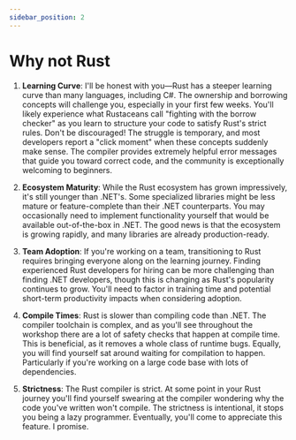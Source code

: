 ```yaml
---
sidebar_position: 2
---
```


# Why not Rust

1. **Learning Curve**: I'll be honest with you—Rust has a steeper learning curve than many languages, including C#. The ownership and borrowing concepts will challenge you, especially in your first few weeks. You'll likely experience what Rustaceans call "fighting with the borrow checker" as you learn to structure your code to satisfy Rust's strict rules. Don't be discouraged! The struggle is temporary, and most developers report a "click moment" when these concepts suddenly make sense. The compiler provides extremely helpful error messages that guide you toward correct code, and the community is exceptionally welcoming to beginners.

2. **Ecosystem Maturity**: While the Rust ecosystem has grown impressively, it's still younger than .NET's. Some specialized libraries might be less mature or feature-complete than their .NET counterparts. You may occasionally need to implement functionality yourself that would be available out-of-the-box in .NET. The good news is that the ecosystem is growing rapidly, and many libraries are already production-ready.

3. **Team Adoption**: If you're working on a team, transitioning to Rust requires bringing everyone along on the learning journey. Finding experienced Rust developers for hiring can be more challenging than finding .NET developers, though this is changing as Rust's popularity continues to grow. You'll need to factor in training time and potential short-term productivity impacts when considering adoption.

4. **Compile Times**: Rust is slower than compiling code than .NET. The compiler toolchain is complex, and as you'll see throughout the workshop there are a lot of safety checks that happen at compile time. This is beneficial, as it removes a whole class of runtime bugs. Equally, you will find yourself sat around waiting for compilation to happen. Particularly if you're working on a large code base with lots of dependencies.

5. **Strictness**: The Rust compiler is strict. At some point in your Rust journey you'll find yourself swearing at the compiler wondering why the code you've written won't compile. The strictness is intentional, it stops you being a lazy programmer. Eventually, you'll come to appreciate this feature. I promise.
